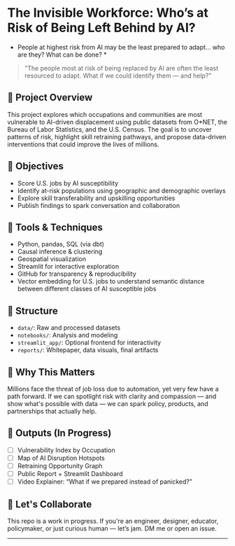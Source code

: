 # The Invisible Workforce: Who’s at Risk of Being Left Behind by AI?
* People at highest risk from AI may be the least prepared to adapt... who are they? What can be done? *

> “The people most at risk of being replaced by AI are often the least resourced to adapt. What if we could identify them — and help?”

## 📌 Project Overview

This project explores which occupations and communities are most vulnerable to AI-driven displacement using public datasets from O*NET, the Bureau of Labor Statistics, and the U.S. Census. The goal is to uncover patterns of risk, highlight skill retraining pathways, and propose data-driven interventions that could improve the lives of millions.

## 🎯 Objectives

- Score U.S. jobs by AI susceptibility
- Identify at-risk populations using geographic and demographic overlays
- Explore skill transferability and upskilling opportunities
- Publish findings to spark conversation and collaboration

## 🧰 Tools & Techniques

- Python, pandas, SQL (via dbt)
- Causal inference & clustering
- Geospatial visualization
- Streamlit for interactive exploration
- GitHub for transparency & reproducibility
- Vector embedding for U.S. jobs to understand semantic distance between different classes of AI susceptible jobs

## 📁 Structure

- `data/`: Raw and processed datasets
- `notebooks/`: Analysis and modeling
- `streamlit_app/`: Optional frontend for interactivity
- `reports/`: Whitepaper, data visuals, final artifacts

## 🧠 Why This Matters

Millions face the threat of job loss due to automation, yet very few have a path forward. If we can spotlight risk with clarity and compassion — and show what's possible with data — we can spark policy, products, and partnerships that actually help.

## 🚀 Outputs (In Progress)

- [ ] Vulnerability Index by Occupation
- [ ] Map of AI Disruption Hotspots
- [ ] Retraining Opportunity Graph
- [ ] Public Report + Streamlit Dashboard
- [ ] Video Explainer: “What if we prepared instead of panicked?”

## 🤝 Let's Collaborate

This repo is a work in progress. If you're an engineer, designer, educator, policymaker, or just curious human — let’s jam. DM me or open an issue.

---